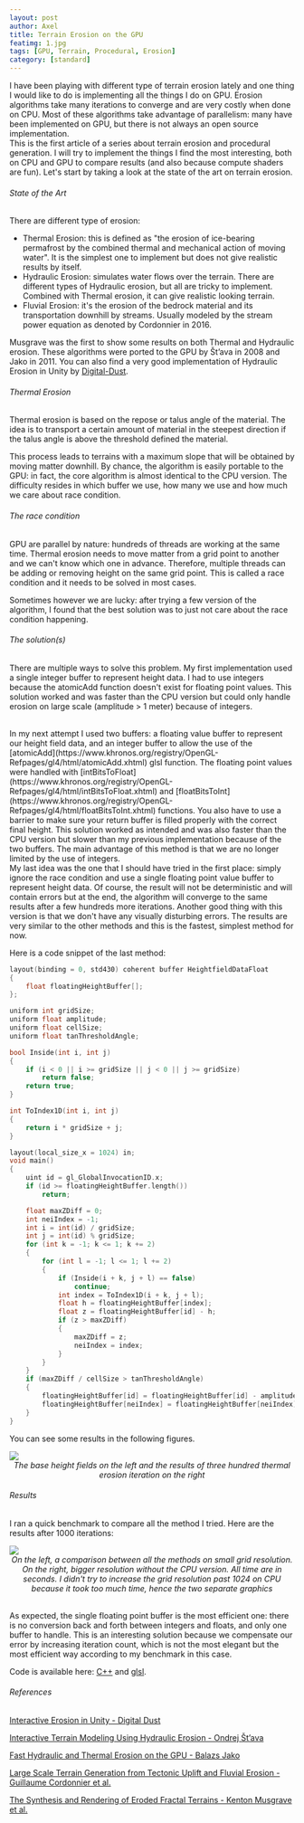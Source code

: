 ```yaml
---
layout: post
author: Axel
title: Terrain Erosion on the GPU
featimg: 1.jpg
tags: [GPU, Terrain, Procedural, Erosion]
category: [standard]
---
```

I have been playing with different type of terrain erosion lately and one thing I would like to do is implementing all the things
I do on GPU. Erosion algorithms take many iterations to converge and are very costly when done on CPU. Most of these algorithms take advantage of parallelism: many have
been implemented on GPU, but there is not always an open source implementation. <br/>
This is the first article of a series about terrain erosion and procedural generation. I will try to implement the things I find the most interesting, both on CPU and GPU to compare results
(and also because compute shaders are fun). Let's start by taking a look at the state of the art on terrain erosion.

###### State of the Art

There are different type of erosion:
* Thermal Erosion: this is defined as "the erosion of ice-bearing permafrost by the combined thermal and mechanical action of moving water". It is the simplest one to implement but does not give realistic results by itself.
* Hydraulic Erosion: simulates water flows over the terrain. There are different types of Hydraulic erosion, but all are tricky to implement. Combined with Thermal erosion, it can give realistic looking terrain.
* Fluvial Erosion: it's the erosion of the bedrock material and its transportation downhill by streams. Usually modeled by the stream power equation as denoted by Cordonnier in 2016.

Musgrave was the first to show some results on both Thermal and Hydraulic erosion. These algorithms were ported to the GPU by Št’ava in 2008 and Jako in 2011. You can also find a very good implementation of Hydraulic Erosion
in Unity by [Digital-Dust](https://www.digital-dust.com/single-post/2017/03/20/Interactive-erosion-in-Unity).

###### Thermal Erosion

Thermal erosion is based on the repose or talus angle of the material. The idea is to transport a certain
amount of material in the steepest direction if the talus angle is above the threshold defined the material.

This process leads to terrains with a maximum slope that will be obtained by moving matter downhill. By chance, the algorithm is easily portable to the GPU:
in fact, the core algorithm is almost identical to the CPU version. The difficulty resides in which buffer we use, how many we use and how much we care about race condition.

###### The race condition

GPU are parallel by nature: hundreds of threads are working at the same time. Thermal erosion needs to move matter from a grid point to another and we can't know which one in advance.
Therefore, multiple threads can be adding or removing height on the same grid point. This is called a race condition and it needs to be solved in most cases.

Sometimes however we are lucky: after trying a few version of the algorithm, I found that the best solution was to just not care about the race condition happening.

###### The solution(s)

There are multiple ways to solve this problem. My first implementation used a single integer buffer to represent height data. I had to use integers because the atomicAdd function doesn't exist for floating point values.
This solution worked and was faster than the CPU version but could only handle erosion on large scale (amplitude > 1 meter) because of integers.

<br/>
In my next attempt I used two buffers: a floating value buffer to represent our height field data, and an integer buffer to allow the use of the [atomicAdd](https://www.khronos.org/registry/OpenGL-Refpages/gl4/html/atomicAdd.xhtml) glsl function.
The floating point values were handled with [intBitsToFloat](https://www.khronos.org/registry/OpenGL-Refpages/gl4/html/intBitsToFloat.xhtml) and [floatBitsToInt](https://www.khronos.org/registry/OpenGL-Refpages/gl4/html/floatBitsToInt.xhtml) functions.
You also have to use a barrier to make sure your return buffer is filled properly with the correct final height. This solution worked as intended and was also faster than the CPU version but slower than my previous implementation because of the two buffers.
The main advantage of this method is that we are no longer limited by the use of integers.

<br/>
My last idea was the one that I should have tried in the first place: simply ignore the race condition and use a single floating point value buffer to represent height data. Of course, the result will not be deterministic and
will contain errors but at the end, the algorithm will converge to the same results after a few hundreds more iterations. Another good thing with this version is that we don't have any visually disturbing errors.
The results are very similar to the other methods and this is the fastest, simplest method for now.

Here is a code snippet of the last method:

```cpp
layout(binding = 0, std430) coherent buffer HeightfieldDataFloat
{
    float floatingHeightBuffer[];
};

uniform int gridSize;
uniform float amplitude;
uniform float cellSize;
uniform float tanThresholdAngle;

bool Inside(int i, int j)
{
    if (i < 0 || i >= gridSize || j < 0 || j >= gridSize)
        return false;
    return true;
}

int ToIndex1D(int i, int j)
{
    return i * gridSize + j;
}

layout(local_size_x = 1024) in;
void main()
{
    uint id = gl_GlobalInvocationID.x;
    if (id >= floatingHeightBuffer.length())
        return;

    float maxZDiff = 0;
    int neiIndex = -1;
    int i = int(id) / gridSize;
    int j = int(id) % gridSize;
    for (int k = -1; k <= 1; k += 2)
    {
        for (int l = -1; l <= 1; l += 2)
        {
            if (Inside(i + k, j + l) == false)
                continue;
            int index = ToIndex1D(i + k, j + l);
            float h = floatingHeightBuffer[index];
            float z = floatingHeightBuffer[id] - h;
            if (z > maxZDiff)
            {
                maxZDiff = z;
                neiIndex = index;
            }
        }
    }
    if (maxZDiff / cellSize > tanThresholdAngle)
    {
        floatingHeightBuffer[id] = floatingHeightBuffer[id] - amplitude;
        floatingHeightBuffer[neiIndex] = floatingHeightBuffer[neiIndex] + amplitude;
    }
}
```

You can see some results in the following figures.

<img class="axelImg" src="https://raw.githubusercontent.com/Moon519/moon519.github.io/master/images/thermal_erosion/thermalResults.png">

<center>
<i>The base height fields on the left and the results of three hundred thermal erosion iteration on the right</i>
</center>

###### Results

I ran a quick benchmark to compare all the method I tried. Here are the results after 1000 iterations:

<img class="axelImg" src="https://raw.githubusercontent.com/Moon519/moon519.github.io/master/images/thermal_erosion/thermalbench.png">

<center>
<i>On the left, a comparison between all the methods on small grid resolution. On the right, bigger resolution without the CPU version. All time are in seconds.
I didn't try to increase the grid resolution past 1024 on CPU because it took too much time, hence the two separate graphics</i>
</center>

<br/>

As expected, the single floating point buffer is the most efficient one: there is no conversion back and forth between integers and floats, and only one buffer to handle. This is an interesting solution because we compensate our
error by increasing iteration count, which is not the most elegant but the most efficient way according to my benchmark in this case.

Code is available here: [C++](https://github.com/vincentriche/Outerrain/blob/master/Outerrain/Source/gpuheightfield.cpp) and [glsl](https://github.com/vincentriche/Outerrain/blob/master/Shaders/HeightfieldThermalWeathering.glsl).

###### References

[Interactive Erosion in Unity - Digital Dust](https://www.digital-dust.com/single-post/2017/03/20/Interactive-erosion-in-Unity)

[Interactive Terrain Modeling Using Hydraulic Erosion - Ondrej Št’ava](http://hpcg.purdue.edu/bbenes/papers/Stava08SCA.pdf)

[Fast Hydraulic and Thermal Erosion on the GPU - Balazs Jako](http://old.cescg.org/CESCG-2011/papers/TUBudapest-Jako-Balazs.pdf)

[Large Scale Terrain Generation from Tectonic Uplift and Fluvial Erosion - Guillaume Cordonnier et al.](https://hal.inria.fr/hal-01262376/document)

[The Synthesis and Rendering of Eroded Fractal Terrains - Kenton Musgrave et al.](http://citeseerx.ist.psu.edu/viewdoc/download?doi=10.1.1.27.8939&rep=rep1&type=pdf)
